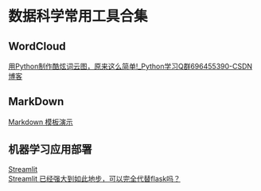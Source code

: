 # 数据科学常用工具合集
## WordCloud
[用Python制作酷炫词云图，原来这么简单!_Python学习Q群696455390-CSDN博客](https://blog.csdn.net/weixin_46089319/article/details/104009532)
## MarkDown
  [Markdown 模板演示]( https://markdown-it.github.io/
)
## 机器学习应用部署
[Streamlit](https://streamlit.io/)<br>
[Streamlit 已经强大到如此地步，可以完全代替flask吗？](https://zhuanlan.zhihu.com/p/270590933)
